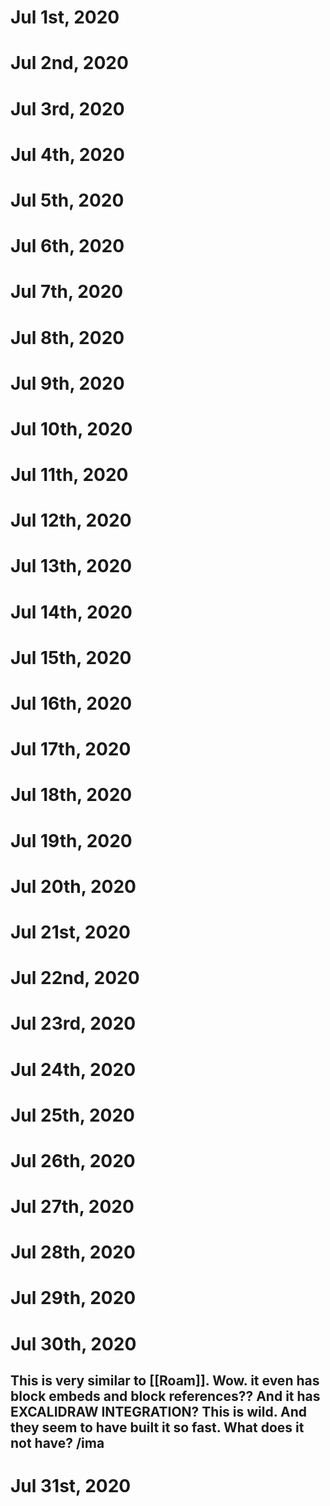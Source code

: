# Jul 1st, 2020
# Jul 2nd, 2020
# Jul 3rd, 2020
# Jul 4th, 2020
# Jul 5th, 2020
# Jul 6th, 2020
# Jul 7th, 2020
# Jul 8th, 2020
# Jul 9th, 2020
# Jul 10th, 2020
# Jul 11th, 2020
# Jul 12th, 2020
# Jul 13th, 2020
# Jul 14th, 2020
# Jul 15th, 2020
# Jul 16th, 2020
# Jul 17th, 2020
# Jul 18th, 2020
# Jul 19th, 2020
# Jul 20th, 2020
# Jul 21st, 2020
# Jul 22nd, 2020
# Jul 23rd, 2020
# Jul 24th, 2020
# Jul 25th, 2020
# Jul 26th, 2020
# Jul 27th, 2020
# Jul 28th, 2020
# Jul 29th, 2020
# Jul 30th, 2020
## This is very similar to [[Roam]]. Wow. it even has block embeds and block references?? And it has EXCALIDRAW INTEGRATION? This is wild. And they seem to have built it so fast. What does it not have? /ima
# Jul 31st, 2020
